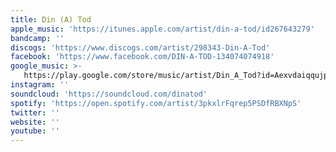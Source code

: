 ```yaml
---
title: Din (A) Tod
apple_music: 'https://itunes.apple.com/artist/din-a-tod/id267643279'
bandcamp: ''
discogs: 'https://www.discogs.com/artist/298343-Din-A-Tod'
facebook: 'https://www.facebook.com/DIN-A-TOD-134074074918'
google_music: >-
   https://play.google.com/store/music/artist/Din_A_Tod?id=Aexvdaiqqujp5w4fasl37onft7m
instagram: ''
soundcloud: 'https://soundcloud.com/dinatod'
spotify: 'https://open.spotify.com/artist/3pkxlrFqrep5PSDfRBXNpS'
twitter: ''
website: ''
youtube: ''
---
```

